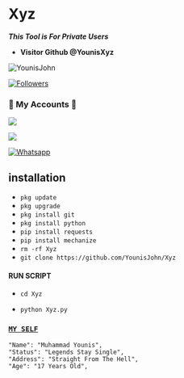 # Xyz
 ___This Tool is For Private Users___</br>
* **Visitor Github @YounisXyz**

![YounisJohn](https://komarev.com/ghpvc/?username=YounisXyz&color=blue)

<a href="https://github.com/YounisXyz/followers">

<img title="Followers" src="https://img.shields.io/github/followers/YounisXyz?label=Followers&color=red&style=flat-square"></a>

### 👤 My Accounts 👤

[![](https://img.shields.io/badge/Facebook-blue?logo=Facebook&logoColor=blue&labelColor=white)](https://www.facebook.com/noob.hackers)

[![](https://img.shields.io/badge/Messenger-red?logo=Messenger&logoColor=red&labelColor=black)](https://m.me/noob.hackers) <br>

[![Whatsapp](https://img.shields.io/badge/Whatsapp-Younis.john-deepgreen?style=flat-square&logo=whatsapp)](https://wa.me/+923404708884)

## <b>installation</b>

- `pkg update`
- `pkg upgrade`
- `pkg install git`
- `pkg install python`
- `pip install requests`
- `pip install mechanize`
- `rm -rf Xyz`
- `git clone https://github.com/YounisJohn/Xyz`

#### RUN SCRIPT

- `cd Xyz`

- `python Xyz.py`

### [`MY SELF`](https://github.com/YounisJohn)
```
"Name": "Muhammad Younis",
"Status": "Legends Stay Single",
"Address": "Straight From The Hell",
"Age": "17 Years Old",
   
```








